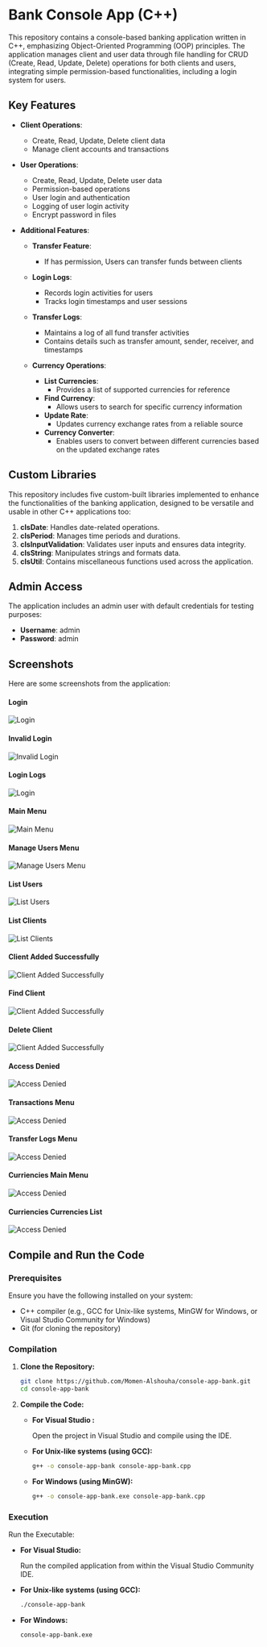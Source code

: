 # Bank Console App (C++)

This repository contains a console-based banking application written in C++, emphasizing Object-Oriented Programming (OOP) principles. The application manages client and user data through file handling for CRUD (Create, Read, Update, Delete) operations for both clients and users, integrating simple permission-based functionalities, including a login system for users.

## Key Features

- **Client Operations**:
  - Create, Read, Update, Delete client data
  - Manage client accounts and transactions

- **User Operations**:
  - Create, Read, Update, Delete user data
  - Permission-based operations
  - User login and authentication
  - Logging of user login activity
  - Encrypt password in files

- **Additional Features**:
  - **Transfer Feature**:
    - If has permission, Users can transfer funds between clients

  - **Login Logs**:
    - Records login activities for users
    - Tracks login timestamps and user sessions

  - **Transfer Logs**:
    - Maintains a log of all fund transfer activities
    - Contains details such as transfer amount, sender, receiver, and timestamps

  - **Currency Operations**:
    - **List Currencies**:
      - Provides a list of supported currencies for reference
    - **Find Currency**:
      - Allows users to search for specific currency information
    - **Update Rate**:
      - Updates currency exchange rates from a reliable source
    - **Currency Converter**:
      - Enables users to convert between different currencies based on the updated exchange rates

## Custom Libraries

This repository includes five custom-built libraries implemented to enhance the functionalities of the banking application, designed to be versatile and usable in other C++ applications too:

1. **clsDate**: Handles date-related operations.
2. **clsPeriod**: Manages time periods and durations.
3. **clsInputValidation**: Validates user inputs and ensures data integrity.
4. **clsString**: Manipulates strings and formats data.
5. **clsUtil**: Contains miscellaneous functions used across the application.
   
## Admin Access

The application includes an admin user with default credentials for testing purposes:

- **Username**: admin
- **Password**: admin

## Screenshots

Here are some screenshots from the application:

#### Login
![Login](screenshots/login.png)

#### Invalid Login
![Invalid Login](screenshots/invalid_login.png)

#### Login Logs
![Login](screenshots/login_logs_screen.png)

#### Main Menu
![Main Menu](screenshots/main_menu_screen.png)

#### Manage Users Menu
![Manage Users Menu](screenshots/manage_users_screen.png)

#### List Users
![List Users](screenshots/list_users_screen.png)

#### List Clients
![List Clients](screenshots/list_clients_screen.png)

#### Client Added Successfully
![Client Added Successfully](screenshots/add_client.png)

#### Find Client
![Client Added Successfully](screenshots/find_client_info.png)

#### Delete Client
![Client Added Successfully](screenshots/delete_client_screen.png)

#### Access Denied
![Access Denied](screenshots/if_access_denied.png)

#### Transactions Menu
![Access Denied](screenshots/transactions_screen.png)

#### Transfer Logs Menu
![Access Denied](screenshots/transfer_logs_screen.png)

#### Curriencies Main Menu
![Access Denied](screenshots/currency_main_screen.png)

#### Curriencies Currencies List
![Access Denied](screenshots/currencies_list_screen.png)


## Compile and Run the Code

### Prerequisites

Ensure you have the following installed on your system:
- C++ compiler (e.g., GCC for Unix-like systems, MinGW for Windows, or Visual Studio Community for Windows)
- Git (for cloning the repository)

### Compilation

1. **Clone the Repository:**

    ```bash
    git clone https://github.com/Momen-Alshouha/console-app-bank.git
    cd console-app-bank
    ```

2. **Compile the Code:**

   - **For Visual Studio :**

     Open the project in Visual Studio and compile using the IDE.

   - **For Unix-like systems (using GCC):**

     ```bash
     g++ -o console-app-bank console-app-bank.cpp
     ```
   
   - **For Windows (using MinGW):**

     ```bash
     g++ -o console-app-bank.exe console-app-bank.cpp
     ```
     
### Execution

Run the Executable:

- **For Visual Studio:**

    Run the compiled application from within the Visual Studio Community IDE.

- **For Unix-like systems (using GCC):**

    ```bash
    ./console-app-bank
    ```

- **For Windows:**

    ```bash
    console-app-bank.exe
    ```
